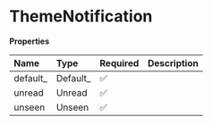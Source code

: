 # ThemeNotification

**Properties**

| Name      | Type      | Required | Description |
| :-------- | :-------- | :------- | :---------- |
| default\_ | Default\_ | ✅       |             |
| unread    | Unread    | ✅       |             |
| unseen    | Unseen    | ✅       |             |
